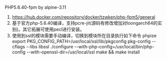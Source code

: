 PHP5.6.40-fpm by alpine-3.11
  1. https://hub.docker.com/repository/docker/tzwken/php-fpm5/general
  2. 基于官方php-5.6.40编译，支持pcre-jit(源码有修改增加对loongarch64的实别)。其它拓展可使用pecl进行安装。
  3. 使用到ssl的模块需要手动编译，切换到模块所在目录执行如下命令
     phpize
     export PKG_CONFIG_PATH=/usr/local/ssl/lib/pkgconfig
     pkg-config --cflags --libs libssl
     ./configure --with-php-config=/usr/local/bin/php-config --with-openssl-dir=/usr/local/ssl
     make && make install
